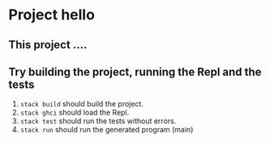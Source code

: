 # Project hello

## This project ....


## Try building the project, running the Repl and the tests

1. `stack build` should build the project.
2. `stack ghci` should load the Repl.
3. `stack test` should run the tests without errors.
4. `stack run` should run the generated program (main)
